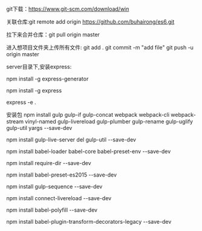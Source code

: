git下载：https://www.git-scm.com/download/win

关联仓库:git remote add origin https://github.com/buhairong/es6.git

拉下来合并仓库：git pull origin master

进入想项目文件夹上传所有文件:
git add .
git commit -m "add file"
git push -u origin master

server目录下,安装express:

npm install -g express-generator 

npm install -g express 

express -e .

安装包
npm install gulp gulp-if gulp-concat webpack webpack-cli webpack-stream vinyl-named gulp-livereload gulp-plumber gulp-rename gulp-uglify gulp-util yargs --save-dev

npm install gulp-live-server del gulp-util --save-dev

npm install babel-loader babel-core babel-preset-env --save-dev

npm install require-dir --save-dev

npm install babel-preset-es2015 --save-dev

npm install gulp-sequence --save-dev

npm install connect-livereload --save-dev

npm install babel-polyfill --save-dev

npm install babel-plugin-transform-decorators-legacy --save-dev